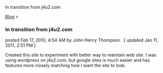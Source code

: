 In transition from j4u2.com 

[Blog](../z-blog-1.html)‎ > ‎

### In transition from j4u2.com

posted Feb 17, 2010, 4:54 AM by John Henry Thompson   \[ updated Jan 11, 2011, 2:51 PM \]

Created this site to experiment with better way to maintain web site. I was using wordpress on j4u2.com, but google sites is much easier and has features more closely matching how I want the site to look.

